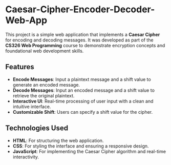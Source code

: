# Caesar-Cipher-Encoder-Decoder-Web-App

This project is a simple web application that implements a **Caesar Cipher** for encoding and decoding messages. It was developed as part of the **CS326 Web Programming** course to demonstrate encryption concepts and foundational web development skills.

## Features

- **Encode Messages**: Input a plaintext message and a shift value to generate an encoded message.
- **Decode Messages**: Input an encoded message and a shift value to retrieve the original plaintext.
- **Interactive UI**: Real-time processing of user input with a clean and intuitive interface.
- **Customizable Shift**: Users can specify a shift value for the cipher.

## Technologies Used

- **HTML**: For structuring the web application.
- **CSS**: For styling the interface and ensuring a responsive design.
- **JavaScript**: For implementing the Caesar Cipher algorithm and real-time interactivity.
